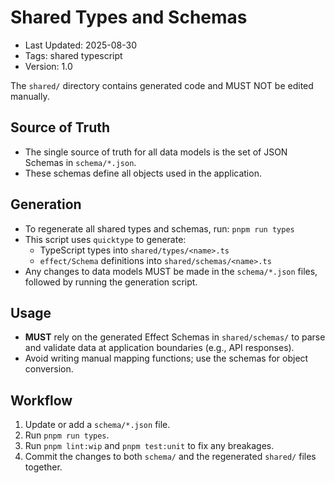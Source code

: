 # Shared Types and Schemas
- Last Updated: 2025-08-30
- Tags: shared typescript
- Version: 1.0


The `shared/` directory contains generated code and MUST NOT be edited manually.

## Source of Truth

- The single source of truth for all data models is the set of JSON Schemas in `schema/*.json`.
- These schemas define all objects used in the application.

## Generation

- To regenerate all shared types and schemas, run: `pnpm run types`
- This script uses `quicktype` to generate:
  - TypeScript types into `shared/types/<name>.ts`
  - `effect/Schema` definitions into `shared/schemas/<name>.ts`
- Any changes to data models MUST be made in the `schema/*.json` files, followed by running the generation script.

## Usage

- **MUST** rely on the generated Effect Schemas in `shared/schemas/` to parse and validate data at application boundaries (e.g., API responses).
- Avoid writing manual mapping functions; use the schemas for object conversion.

## Workflow

1.  Update or add a `schema/*.json` file.
2.  Run `pnpm run types`.
3.  Run `pnpm lint:wip` and `pnpm test:unit` to fix any breakages.
4.  Commit the changes to both `schema/` and the regenerated `shared/` files together.

